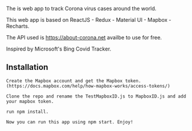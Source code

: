 The is web app to track Corona virus cases around the world. 

This web app is based on ReactJS - Redux - Material UI - Mapbox - Recharts.

The API used is https://about-corona.net availbe to use for free.

Inspired by Microsoft's Bing Covid Tracker.  

## Installation

``` 
Create the Mapbox account and get the Mapbox token. 
(https://docs.mapbox.com/help/how-mapbox-works/access-tokens/)

Clone the repo and rename the TestMapboxID.js to MapboxID.js and add your mapbox token.

run npm install.

Now you can run this app using npm start. Enjoy!

```

